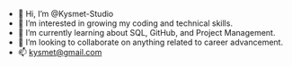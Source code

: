 - 👋 Hi, I’m @Kysmet-Studio
- 👀 I’m interested in growing my coding and technical skills.
- 🌱 I’m currently learning about SQL, GitHub, and Project Management.
- 💞️ I’m looking to collaborate on anything related to career advancement.
- 📫 kysmet@gmail.com

<!---
Kysmet-Studio/Kysmet-Studio is a ✨ special ✨ repository because its `README.md` (this file) appears on your GitHub profile.
You can click the Preview link to take a look at your changes.
--->
